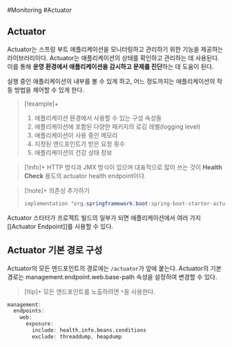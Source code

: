 #Monitoring #Actuator

## Actuator
Actuator는 스프링 부트 애플리케이션을 모니터링하고 관리하기 위한 기능을 제공하는 라이브러리이다. Actuator는 애플리케이션의 상태를 확인하고 관리하는 데 사용된다. 이를 통해 **운영 환경에서 애플리케이션을 감시하고 문제를 진단**하는 데 도움이 된다.

실행 중인 애플리케이션의 내부를 볼 수 있게 하고, 어느 정도까지는 애플리케이션의 작동 방법을 제어할 수 있게 한다.

> [!example]+ 
> 1. 애플리케이션 환경에서 사용할 수 있는 구성 속성들
> 2. 애플리케이션에 포함된 다양한 패키지의 로깅 레벨(logging level)
> 3. 애플리케이션이 사용 중인 메모리
> 4. 지정된 엔드포인트가 받은 요청 횟수
> 5. 애플리케이션의 건강 상태 정보

> [!info]+ 
> HTTP 방식과 JMX 방식이 있으며 대표적으로 많이 쓰는 것이 **Health Check** 용도의 actuator health endpoint이다.

> [!note]+ 의존성 추가하기
> ```java
> implementation 'org.springframework.boot:spring-boot-starter-actuator'
> ```

Actuator 스타터가 프로젝트 빌드의 일부가 되면 애플리케이션에서 여러 가지 [[Actuator Endpoint]]를 사용할 수 있다.

## Actuator 기본 경로 구성
Actuator의 모든 엔드포인트의 경로에는 `/actuator`가 앞에 붙는다. Actuator의 기본 경로는 management.endpoint.web.base-path 속성을 설정하여 변경할 수 있다.

> [!tip]+ 
> 모든 엔드포인트를 노출하려면 `*`을 사용한다.

```java
management:
  endpoints:
    web:
      exposure:
        include: health,info,beans,conditions
        exclude: threaddump, heapdump
```